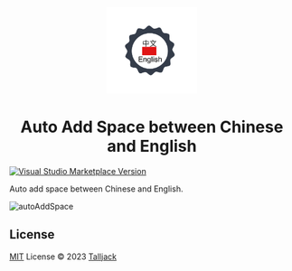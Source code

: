 <p align="center">
  <img src="./res/icon.png" width='160px'/>
</p>

<h1 align="center">Auto Add Space between Chinese and English</h1>

<a href="https://marketplace.visualstudio.com/items?itemName=talljack.vscode-auto-space" target="__blank"><img src="https://img.shields.io/visual-studio-marketplace/v/talljack.vscode-auto-space.svg?color=eee&amp;label=VS%20Code%20Marketplace&logo=visual-studio-code" alt="Visual Studio Marketplace Version" /></a>

Auto add space between Chinese and English.

![autoAddSpace](https://user-images.githubusercontent.com/34439652/230905590-b70f26dd-8ea8-4d5b-a4ea-b414c259edee.jpg)

## License

[MIT](./LICENSE) License © 2023 [Talljack](https://github.com/talljack)
